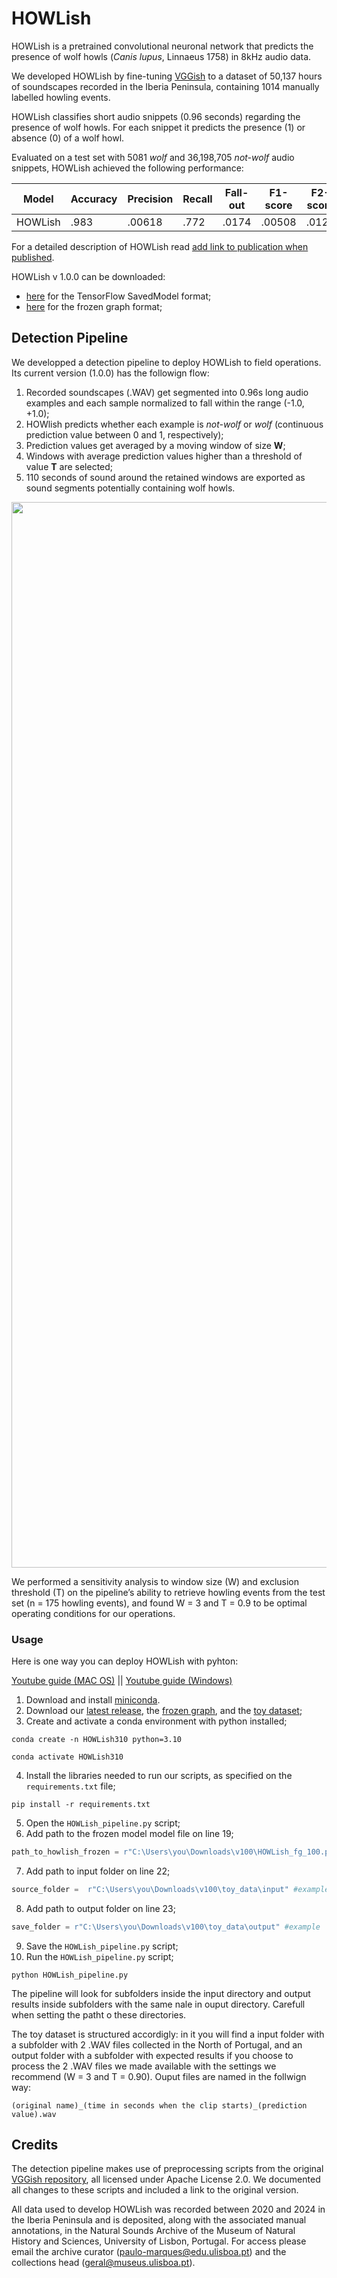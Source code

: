# HOWLish

HOWLish is a pretrained convolutional neuronal network that predicts the presence of wolf howls (*Canis lupus*, Linnaeus 1758) in 8kHz audio data. 

We developed HOWLish by fine-tuning [VGGish](https://github.com/tensorflow/models/tree/master/research/audioset/vggish) to a dataset of 50,137 hours of soundscapes recorded in the Iberia Peninsula, containing 1014 manually labelled howling events. 

HOWLish classifies short audio snippets (0.96 seconds) regarding the presence of wolf howls. For each snippet it predicts the presence (1) or absence (0) of a wolf howl. 

Evaluated on a test set with 5081 *wolf* and 36,198,705 *not-wolf* audio snippets, HOWLish achieved the following performance: 

<div align="center">

| Model  | Accuracy | Precision | Recall | Fall-out | F1-score | F2-score | AUC | PRC |
| ------------- | ------------- | ------------- | ------------- | ------------- | ------------- | ------------- | ------------- | ------------- |
| HOWLish  | .983  | .00618  | .772  | .0174  | .00508  | .0123  | .939  | .0897  |

<div align="left">

For a detailed description of HOWLish read <ins>add link to publication when published</ins>.

HOWLish v 1.0.0 can be downloaded: 
- [here](https://drive.google.com/file/d/1SdULuhgMdjlN5rLRAPm1dW6M6ASdT6Pp/view?usp=drive_link) for the TensorFlow SavedModel format; 
- [here](https://drive.google.com/file/d/1Sdt5TwN-OteMp7fV7ub9G109d-dSo8du/view?usp=sharing) for the frozen graph format; 

## Detection Pipeline

We developped a detection pipeline to deploy HOWLish to field operations. Its current version (1.0.0) has the followign flow: 

1) Recorded soundscapes (.WAV) get segmented into 0.96s long audio examples and each sample normalized to fall within the range (-1.0, +1.0);
2) HOWlish predicts whether each example is *not-wolf* or *wolf* (continuous prediction value between 0 and 1, respectively);
3) Prediction values get averaged by a moving window of size **W**;
4) Windows with average prediction values higher than a threshold of value **T** are selected;
5) 110 seconds of sound around the retained windows are exported as sound segments potentially containing wolf howls.


<div align="center">

<img width="1705" alt="DetectionPipelineScheme" src="https://github.com/user-attachments/assets/8d4675da-716a-4a64-a66a-f4f0d9b615ce">

<div align="left">


We performed a sensitivity analysis to window size (W) and exclusion threshold (T) on the pipeline’s ability to retrieve howling events from the test set (n = 175 howling events), and found W = 3 and T = 0.9 to be optimal operating conditions for our operations.

### Usage

Here is one way you can deploy HOWLish with pyhton: 

[Youtube guide (MAC OS)](https://www.youtube.com/watch?v=AOrImhGuMBg)    ||   [Youtube guide (Windows)](https://youtu.be/jbUwlCPOsro)

1) Download and install [miniconda](https://www.anaconda.com/docs/getting-started/miniconda/install).
2) Download our [latest release](https://github.com/CamposRF/HOWLish/releases), the [frozen graph](https://drive.google.com/file/d/1Sdt5TwN-OteMp7fV7ub9G109d-dSo8du/view?usp=sharing), and the [toy dataset](https://drive.google.com/file/d/1uxuWrNfPz-IgfRJ-XIGDpsLe_9ghIzW6/view?usp=drive_link);
3) Create and activate a conda environment with python installed;
```
conda create -n HOWLish310 python=3.10
```
```
conda activate HOWLish310 
```
4) Install the libraries needed to run our scripts, as specified on the `requirements.txt` file;
```
pip install -r requirements.txt
```
5) Open the `HOWLish_pipeline.py` script;
6) Add path to the frozen model model file on line 19;
```python
path_to_howlish_frozen = r"C:\Users\you\Downloads\v100\HOWLish_fg_100.pb" #example
```
7) Add path to input folder on line 22;
```python
source_folder =  r"C:\Users\you\Downloads\v100\toy_data\input" #example
```
8) Add path to output folder on line 23;
``` python
save_folder = r"C:\Users\you\Downloads\v100\toy_data\output" #example
```
9) Save the `HOWLish_pipeline.py` script;
10) Run the `HOWLish_pipeline.py` script;
```
python HOWLish_pipeline.py
```

The pipeline will look for subfolders inside the input directory and output results inside subfolders with the same nale in ouput directory. Carefull when setting the patht o these directories. 

The toy dataset is structured accordigly: in it you will find a input folder with a subfolder with 2 .WAV files collected in the North of Portugal, and an output folder with a subfolder with expected results if you choose to process the 2 .WAV files we made available with the settings we recommend (W = 3 and T = 0.90). Ouput files are named in the follwign way: 

```
(original name)_(time in seconds when the clip starts)_(prediction value).wav
```



## Credits
The detection pipeline makes use of preprocessing scripts from the original [VGGish repository](https://github.com/tensorflow/models/tree/master/research/audioset/vggish), all licensed under Apache License 2.0. We documented all changes to these scripts and included a link to the original version. 

All data used to develop HOWLish was recorded between 2020 and 2024 in the Iberia Peninsula and is deposited, along with the associated manual annotations, in the Natural Sounds Archive of the Museum of Natural History and Sciences, University of Lisbon, Portugal. For access please email the archive curator (paulo-marques@edu.ulisboa.pt) and the collections head (geral@museus.ulisboa.pt).
